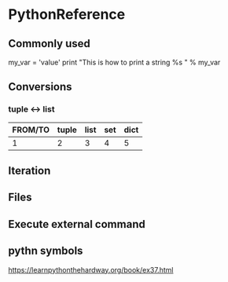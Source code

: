 # PythonReference

## Commonly used
my_var = 'value'
print "This is how to print a string %s " % my_var

## Conversions
### tuple <-> list

| FROM/TO | tuple | list | set | dict |
| --- | --- | --- | --- | --- |
| 1 | 2 | 3 | 4 | 5 |

## Iteration
### 


## Files

## Execute external command


## pythn symbols
https://learnpythonthehardway.org/book/ex37.html
